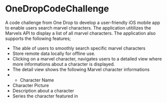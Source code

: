 # OneDropCodeChallenge
A code challenge from One Drop to develop a user-friendly iOS mobile app to enable users search marvel characters. 
The application utitilizes the Marvels API to display a list of all marvel characters. 
The application also supports the following features; 
- The able of users to smoothly search specific marvel characters
- Store remote data locally for offline use. 
- Clicking on a marvel character, navigates users to a detailed view where more informations about a character is displayed. 
- The detail view shows the following Marvel character informations
-  - Character Name 
- Character Picture 
- Description about a character 
- Series the character featured in


